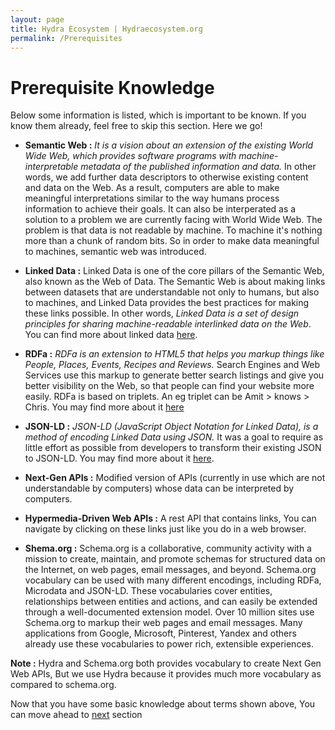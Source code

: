 ```yaml
---
layout: page
title: Hydra Ecosystem | Hydraecosystem.org
permalink: /Prerequisites
---
```


# Prerequisite Knowledge

Below some information is listed, which is important to be known. If you know them already, feel free to skip this section. Here we go!

* **Semantic Web :** _It is a vision about an extension of the existing World Wide Web, which provides software programs with machine-interpretable metadata of the published information and data._ In other words, we add further data descriptors to otherwise existing content and data on the Web. As a result, computers are able to make meaningful interpretations similar to the way humans process information to achieve their goals. It can also be interperated as a solution to a problem we are currently facing with World Wide Web. The problem is that data is not readable by machine. To machine it's nothing more than a chunk of random bits. So in order to make data meaningful to machines, semantic web was introduced.

* **Linked Data :** Linked Data is one of the core pillars of the Semantic Web, also known as the Web of Data. The Semantic Web is about making links between datasets that are understandable not only to humans, but also to machines, and Linked Data provides the best practices for making these links possible. In other words, _Linked Data is a set of design principles for sharing machine-readable interlinked data on the Web_. You can find more about linked data [here](https://www.w3.org/standards/semanticweb/data).

* **RDFa :** _RDFa is an extension to HTML5 that helps you markup things like People, Places, Events, Recipes and Reviews._ Search Engines and Web Services use this markup to generate better search listings and give you better visibility on the Web, so that people can find your website more easily. RDFa is based on triplets. An eg triplet can be Amit > knows > Chris. You may find more about it [here](https://www.w3.org/RDF/)

* **JSON-LD :** _JSON-LD (JavaScript Object Notation for Linked Data), is a method of encoding Linked Data using JSON._ It was a goal to require as little effort as possible from developers to transform their existing JSON to JSON-LD. You may find more about it [here](https://en.wikipedia.org/wiki/JSON-LD). 

* **Next-Gen APIs :** Modified version of APIs (currently in use which are not understandable by computers) whose data can be interpreted by computers.

* **Hypermedia-Driven Web APIs :** A rest API that contains links, You can navigate by clicking on these links just like you do in a web browser. 

* **Shema.org :** Schema.org is a collaborative, community activity with a mission to create, maintain, and promote schemas for structured data on the Internet, on web pages, email messages, and beyond.
Schema.org vocabulary can be used with many different encodings, including RDFa, Microdata and JSON-LD. These vocabularies cover entities, relationships between entities and actions, and can easily be extended through a well-documented extension model. Over 10 million sites use Schema.org to markup their web pages and email messages. Many applications from Google, Microsoft, Pinterest, Yandex and others already use these vocabularies to power rich, extensible experiences.

**Note :** Hydra and Schema.org both provides vocabulary to create Next Gen Web APIs, But we use Hydra because it provides much more vocabulary as compared to schema.org.

Now that you have some basic knowledge about terms shown above, You can move ahead to <a href="/Hydra">next</a> section